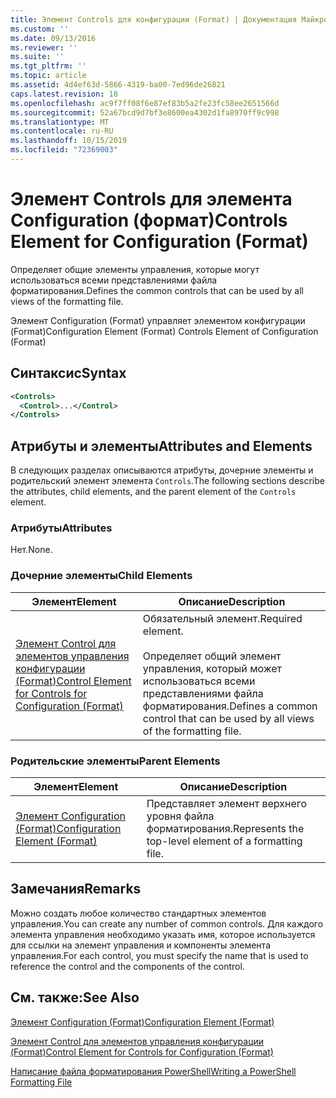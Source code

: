 ```yaml
---
title: Элемент Controls для конфигурации (Format) | Документация Майкрософт
ms.custom: ''
ms.date: 09/13/2016
ms.reviewer: ''
ms.suite: ''
ms.tgt_pltfrm: ''
ms.topic: article
ms.assetid: 4d4ef63d-5866-4319-ba00-7ed96de26821
caps.latest.revision: 18
ms.openlocfilehash: ac9f7ff08f6e87ef83b5a2fe23fc58ee2651566d
ms.sourcegitcommit: 52a67bcd9d7bf3e8600ea4302d1fa8970ff9c998
ms.translationtype: MT
ms.contentlocale: ru-RU
ms.lasthandoff: 10/15/2019
ms.locfileid: "72369003"
---
```

# <a name="controls-element-for-configuration-format"></a><span data-ttu-id="5b7d5-102">Элемент Controls для элемента Configuration (формат)</span><span class="sxs-lookup"><span data-stu-id="5b7d5-102">Controls Element for Configuration (Format)</span></span>

<span data-ttu-id="5b7d5-103">Определяет общие элементы управления, которые могут использоваться всеми представлениями файла форматирования.</span><span class="sxs-lookup"><span data-stu-id="5b7d5-103">Defines the common controls that can be used by all views of the formatting file.</span></span>

<span data-ttu-id="5b7d5-104">Элемент Configuration (Format) управляет элементом конфигурации (Format)</span><span class="sxs-lookup"><span data-stu-id="5b7d5-104">Configuration Element (Format) Controls Element of Configuration (Format)</span></span>

## <a name="syntax"></a><span data-ttu-id="5b7d5-105">Синтаксис</span><span class="sxs-lookup"><span data-stu-id="5b7d5-105">Syntax</span></span>

```xml
<Controls>
  <Control>...</Control>
</Controls>
```

## <a name="attributes-and-elements"></a><span data-ttu-id="5b7d5-106">Атрибуты и элементы</span><span class="sxs-lookup"><span data-stu-id="5b7d5-106">Attributes and Elements</span></span>

<span data-ttu-id="5b7d5-107">В следующих разделах описываются атрибуты, дочерние элементы и родительский элемент элемента `Controls`.</span><span class="sxs-lookup"><span data-stu-id="5b7d5-107">The following sections describe the attributes, child elements, and the parent element of the `Controls` element.</span></span>

### <a name="attributes"></a><span data-ttu-id="5b7d5-108">Атрибуты</span><span class="sxs-lookup"><span data-stu-id="5b7d5-108">Attributes</span></span>

<span data-ttu-id="5b7d5-109">Нет.</span><span class="sxs-lookup"><span data-stu-id="5b7d5-109">None.</span></span>

### <a name="child-elements"></a><span data-ttu-id="5b7d5-110">Дочерние элементы</span><span class="sxs-lookup"><span data-stu-id="5b7d5-110">Child Elements</span></span>

|<span data-ttu-id="5b7d5-111">Элемент</span><span class="sxs-lookup"><span data-stu-id="5b7d5-111">Element</span></span>|<span data-ttu-id="5b7d5-112">Описание</span><span class="sxs-lookup"><span data-stu-id="5b7d5-112">Description</span></span>|
|-------------|-----------------|
|[<span data-ttu-id="5b7d5-113">Элемент Control для элементов управления конфигурации (Format)</span><span class="sxs-lookup"><span data-stu-id="5b7d5-113">Control Element for Controls for Configuration (Format)</span></span>](./control-element-for-controls-for-configuration-format.md)|<span data-ttu-id="5b7d5-114">Обязательный элемент.</span><span class="sxs-lookup"><span data-stu-id="5b7d5-114">Required element.</span></span><br /><br /> <span data-ttu-id="5b7d5-115">Определяет общий элемент управления, который может использоваться всеми представлениями файла форматирования.</span><span class="sxs-lookup"><span data-stu-id="5b7d5-115">Defines a common control that can be used by all views of the formatting file.</span></span>|

### <a name="parent-elements"></a><span data-ttu-id="5b7d5-116">Родительские элементы</span><span class="sxs-lookup"><span data-stu-id="5b7d5-116">Parent Elements</span></span>

|<span data-ttu-id="5b7d5-117">Элемент</span><span class="sxs-lookup"><span data-stu-id="5b7d5-117">Element</span></span>|<span data-ttu-id="5b7d5-118">Описание</span><span class="sxs-lookup"><span data-stu-id="5b7d5-118">Description</span></span>|
|-------------|-----------------|
|[<span data-ttu-id="5b7d5-119">Элемент Configuration (Format)</span><span class="sxs-lookup"><span data-stu-id="5b7d5-119">Configuration Element (Format)</span></span>](./configuration-element-format.md)|<span data-ttu-id="5b7d5-120">Представляет элемент верхнего уровня файла форматирования.</span><span class="sxs-lookup"><span data-stu-id="5b7d5-120">Represents the top-level element of a formatting file.</span></span>|

## <a name="remarks"></a><span data-ttu-id="5b7d5-121">Замечания</span><span class="sxs-lookup"><span data-stu-id="5b7d5-121">Remarks</span></span>

<span data-ttu-id="5b7d5-122">Можно создать любое количество стандартных элементов управления.</span><span class="sxs-lookup"><span data-stu-id="5b7d5-122">You can create any number of common controls.</span></span> <span data-ttu-id="5b7d5-123">Для каждого элемента управления необходимо указать имя, которое используется для ссылки на элемент управления и компоненты элемента управления.</span><span class="sxs-lookup"><span data-stu-id="5b7d5-123">For each control, you must specify the name that is used to reference the control and the components of the control.</span></span>

## <a name="see-also"></a><span data-ttu-id="5b7d5-124">См. также:</span><span class="sxs-lookup"><span data-stu-id="5b7d5-124">See Also</span></span>

[<span data-ttu-id="5b7d5-125">Элемент Configuration (Format)</span><span class="sxs-lookup"><span data-stu-id="5b7d5-125">Configuration Element (Format)</span></span>](./configuration-element-format.md)

[<span data-ttu-id="5b7d5-126">Элемент Control для элементов управления конфигурации (Format)</span><span class="sxs-lookup"><span data-stu-id="5b7d5-126">Control Element for Controls for Configuration (Format)</span></span>](./control-element-for-controls-for-configuration-format.md)

[<span data-ttu-id="5b7d5-127">Написание файла форматирования PowerShell</span><span class="sxs-lookup"><span data-stu-id="5b7d5-127">Writing a PowerShell Formatting File</span></span>](./writing-a-powershell-formatting-file.md)
